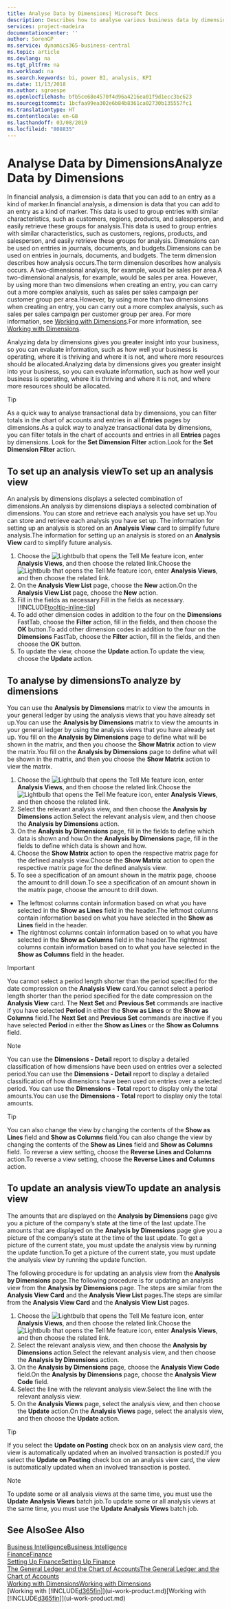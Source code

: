 ```yaml
---
title: Analyse Data by Dimensions| Microsoft Docs
description: Describes how to analyse various business data by dimensions.
services: project-madeira
documentationcenter: ''
author: SorenGP
ms.service: dynamics365-business-central
ms.topic: article
ms.devlang: na
ms.tgt_pltfrm: na
ms.workload: na
ms.search.keywords: bi, power BI, analysis, KPI
ms.date: 11/13/2018
ms.author: sgroespe
ms.openlocfilehash: bfb5ce68e4570f4d96a4216ea01f9d1ecc3bc623
ms.sourcegitcommit: 1bcfaa99ea302e6b84b8361ca02730b135557fc1
ms.translationtype: HT
ms.contentlocale: en-GB
ms.lasthandoff: 03/08/2019
ms.locfileid: "808835"
---
```

#  <a name="analyze-data-by-dimensions"></a><span data-ttu-id="127d5-103">Analyse Data by Dimensions</span><span class="sxs-lookup"><span data-stu-id="127d5-103">Analyze Data by Dimensions</span></span>
<span data-ttu-id="127d5-104">In financial analysis, a dimension is data that you can add to an entry as a kind of marker.</span><span class="sxs-lookup"><span data-stu-id="127d5-104">In financial analysis, a dimension is data that you can add to an entry as a kind of marker.</span></span> <span data-ttu-id="127d5-105">This data is used to group entries with similar characteristics, such as customers, regions, products, and salesperson, and easily retrieve these groups for analysis.</span><span class="sxs-lookup"><span data-stu-id="127d5-105">This data is used to group entries with similar characteristics, such as customers, regions, products, and salesperson, and easily retrieve these groups for analysis.</span></span> <span data-ttu-id="127d5-106">Dimensions can be used on entries in journals, documents, and budgets.</span><span class="sxs-lookup"><span data-stu-id="127d5-106">Dimensions can be used on entries in journals, documents, and budgets.</span></span> <span data-ttu-id="127d5-107">The term dimension describes how analysis occurs.</span><span class="sxs-lookup"><span data-stu-id="127d5-107">The term dimension describes how analysis occurs.</span></span> <span data-ttu-id="127d5-108">A two-dimensional analysis, for example, would be sales per area.</span><span class="sxs-lookup"><span data-stu-id="127d5-108">A two-dimensional analysis, for example, would be sales per area.</span></span> <span data-ttu-id="127d5-109">However, by using more than two dimensions when creating an entry, you can carry out a more complex analysis, such as sales per sales campaign per customer group per area.</span><span class="sxs-lookup"><span data-stu-id="127d5-109">However, by using more than two dimensions when creating an entry, you can carry out a more complex analysis, such as sales per sales campaign per customer group per area.</span></span> <span data-ttu-id="127d5-110">For more information, see [Working with Dimensions](finance-dimensions.md).</span><span class="sxs-lookup"><span data-stu-id="127d5-110">For more information, see [Working with Dimensions](finance-dimensions.md).</span></span>

<span data-ttu-id="127d5-111">Analyzing data by dimensions gives you greater insight into your business, so you can evaluate information, such as how well your business is operating, where it is thriving and where it is not, and where more resources should be allocated.</span><span class="sxs-lookup"><span data-stu-id="127d5-111">Analyzing data by dimensions gives you greater insight into your business, so you can evaluate information, such as how well your business is operating, where it is thriving and where it is not, and where more resources should be allocated.</span></span>

> [!TIP]
> <span data-ttu-id="127d5-112">As a quick way to analyse transactional data by dimensions, you can filter totals in the chart of accounts and entries in all **Entries** pages by dimensions.</span><span class="sxs-lookup"><span data-stu-id="127d5-112">As a quick way to analyze transactional data by dimensions, you can filter totals in the chart of accounts and entries in all **Entries** pages by dimensions.</span></span> <span data-ttu-id="127d5-113">Look for the **Set Dimension Filter** action.</span><span class="sxs-lookup"><span data-stu-id="127d5-113">Look for the **Set Dimension Filter** action.</span></span>

## <a name="to-set-up-an-analysis-view"></a><span data-ttu-id="127d5-114">To set up an analysis view</span><span class="sxs-lookup"><span data-stu-id="127d5-114">To set up an analysis view</span></span>  
<span data-ttu-id="127d5-115">An analysis by dimensions displays a selected combination of dimensions.</span><span class="sxs-lookup"><span data-stu-id="127d5-115">An analysis by dimensions displays a selected combination of dimensions.</span></span> <span data-ttu-id="127d5-116">You can store and retrieve each analysis you have set up.</span><span class="sxs-lookup"><span data-stu-id="127d5-116">You can store and retrieve each analysis you have set up.</span></span> <span data-ttu-id="127d5-117">The information for setting up an analysis is stored on an **Analysis View** card to simplify future analysis.</span><span class="sxs-lookup"><span data-stu-id="127d5-117">The information for setting up an analysis is stored on an **Analysis View** card to simplify future analysis.</span></span>  

1. <span data-ttu-id="127d5-118">Choose the ![Lightbulb that opens the Tell Me feature](media/ui-search/search_small.png "Tell me what you want to do") icon, enter **Analysis Views**, and then choose the related link.</span><span class="sxs-lookup"><span data-stu-id="127d5-118">Choose the ![Lightbulb that opens the Tell Me feature](media/ui-search/search_small.png "Tell me what you want to do") icon, enter **Analysis Views**, and then choose the related link.</span></span>  
2. <span data-ttu-id="127d5-119">On the **Analysis View List** page, choose the **New** action.</span><span class="sxs-lookup"><span data-stu-id="127d5-119">On the **Analysis View List** page, choose the **New** action.</span></span>
3. <span data-ttu-id="127d5-120">Fill in the fields as necessary.</span><span class="sxs-lookup"><span data-stu-id="127d5-120">Fill in the fields as necessary.</span></span> [!INCLUDE[tooltip-inline-tip](includes/tooltip-inline-tip_md.md)]
4. <span data-ttu-id="127d5-121">To add other dimension codes in addition to the four on the **Dimensions** FastTab, choose the **Filter** action, fill in the fields, and then choose the **OK** button.</span><span class="sxs-lookup"><span data-stu-id="127d5-121">To add other dimension codes in addition to the four on the **Dimensions** FastTab, choose the **Filter** action, fill in the fields, and then choose the **OK** button.</span></span>  
5. <span data-ttu-id="127d5-122">To update the view, choose the **Update** action.</span><span class="sxs-lookup"><span data-stu-id="127d5-122">To update the view, choose the **Update** action.</span></span>

## <a name="to-analyze-by-dimensions"></a><span data-ttu-id="127d5-123">To analyse by dimensions</span><span class="sxs-lookup"><span data-stu-id="127d5-123">To analyze by dimensions</span></span>
<span data-ttu-id="127d5-124">You can use the **Analysis by Dimensions** matrix to view the amounts in your general ledger by using the analysis views that you have already set up.</span><span class="sxs-lookup"><span data-stu-id="127d5-124">You can use the **Analysis by Dimensions** matrix to view the amounts in your general ledger by using the analysis views that you have already set up.</span></span> <span data-ttu-id="127d5-125">You fill on the **Analysis by Dimensions** page to define what will be shown in the matrix, and then you choose the **Show Matrix** action to view the matrix.</span><span class="sxs-lookup"><span data-stu-id="127d5-125">You fill on the **Analysis by Dimensions** page to define what will be shown in the matrix, and then you choose the **Show Matrix** action to view the matrix.</span></span>  

1. <span data-ttu-id="127d5-126">Choose the ![Lightbulb that opens the Tell Me feature](media/ui-search/search_small.png "Tell me what you want to do") icon, enter **Analysis Views**, and then choose the related link.</span><span class="sxs-lookup"><span data-stu-id="127d5-126">Choose the ![Lightbulb that opens the Tell Me feature](media/ui-search/search_small.png "Tell me what you want to do") icon, enter **Analysis Views**, and then choose the related link.</span></span>  
2. <span data-ttu-id="127d5-127">Select the relevant analysis view,  and then choose the **Analysis by Dimensions** action.</span><span class="sxs-lookup"><span data-stu-id="127d5-127">Select the relevant analysis view,  and then choose the **Analysis by Dimensions** action.</span></span>
3. <span data-ttu-id="127d5-128">On the **Analysis by Dimensions** page, fill in the fields to define which data is shown and how.</span><span class="sxs-lookup"><span data-stu-id="127d5-128">On the **Analysis by Dimensions** page, fill in the fields to define which data is shown and how.</span></span>
4. <span data-ttu-id="127d5-129">Choose the **Show Matrix** action to open the respective matrix page for the defined analysis view.</span><span class="sxs-lookup"><span data-stu-id="127d5-129">Choose the **Show Matrix** action to open the respective matrix page for the defined analysis view.</span></span>
5. <span data-ttu-id="127d5-130">To see a specification of an amount shown in the matrix page, choose the amount to drill down.</span><span class="sxs-lookup"><span data-stu-id="127d5-130">To see a specification of an amount shown in the matrix page, choose the amount to drill down.</span></span>  

- <span data-ttu-id="127d5-131">The leftmost columns contain information based on what you have selected in the **Show as Lines** field in the header.</span><span class="sxs-lookup"><span data-stu-id="127d5-131">The leftmost columns contain information based on what you have selected in the **Show as Lines** field in the header.</span></span>  
- <span data-ttu-id="127d5-132">The rightmost columns contain information based on to what you have selected in the **Show as Columns** field in the header.</span><span class="sxs-lookup"><span data-stu-id="127d5-132">The rightmost columns contain information based on to what you have selected in the **Show as Columns** field in the header.</span></span>

> [!IMPORTANT]  
>   <span data-ttu-id="127d5-133">You cannot select a period length shorter than the period specified for the date compression on the **Analysis View** card.</span><span class="sxs-lookup"><span data-stu-id="127d5-133">You cannot select a period length shorter than the period specified for the date compression on the **Analysis View** card.</span></span> <span data-ttu-id="127d5-134">The **Next Set** and **Previous Set** commands are inactive if you have selected **Period** in either the **Show as Lines** or the **Show as Columns** field.</span><span class="sxs-lookup"><span data-stu-id="127d5-134">The **Next Set** and **Previous Set** commands are inactive if you have selected **Period** in either the **Show as Lines** or the **Show as Columns** field.</span></span>  

> [!NOTE]  
>   <span data-ttu-id="127d5-135">You can use the **Dimensions - Detail** report to display a detailed classification of how dimensions have been used on entries over a selected period.</span><span class="sxs-lookup"><span data-stu-id="127d5-135">You can use the **Dimensions - Detail** report to display a detailed classification of how dimensions have been used on entries over a selected period.</span></span> <span data-ttu-id="127d5-136">You can use the **Dimensions - Total** report to display only the total amounts.</span><span class="sxs-lookup"><span data-stu-id="127d5-136">You can use the **Dimensions - Total** report to display only the total amounts.</span></span>  

> [!TIP]  
>   <span data-ttu-id="127d5-137">You can also change the view by changing the contents of the **Show as Lines** field and **Show as Columns** field.</span><span class="sxs-lookup"><span data-stu-id="127d5-137">You can also change the view by changing the contents of the **Show as Lines** field and **Show as Columns** field.</span></span> <span data-ttu-id="127d5-138">To reverse a view setting, choose the **Reverse Lines and Columns** action.</span><span class="sxs-lookup"><span data-stu-id="127d5-138">To reverse a view setting, choose the **Reverse Lines and Columns** action.</span></span>

## <a name="to-update-an-analysis-view"></a><span data-ttu-id="127d5-139">To update an analysis view</span><span class="sxs-lookup"><span data-stu-id="127d5-139">To update an analysis view</span></span>  
<span data-ttu-id="127d5-140">The amounts that are displayed on the **Analysis by Dimensions** page give you a picture of the company’s state at the time of the last update.</span><span class="sxs-lookup"><span data-stu-id="127d5-140">The amounts that are displayed on the **Analysis by Dimensions** page give you a picture of the company’s state at the time of the last update.</span></span> <span data-ttu-id="127d5-141">To get a picture of the current state, you must update the analysis view by running the update function.</span><span class="sxs-lookup"><span data-stu-id="127d5-141">To get a picture of the current state, you must update the analysis view by running the update function.</span></span>

<span data-ttu-id="127d5-142">The following procedure is for updating an analysis view from the **Analysis by Dimensions** page.</span><span class="sxs-lookup"><span data-stu-id="127d5-142">The following procedure is for updating an analysis view from the **Analysis by Dimensions** page.</span></span> <span data-ttu-id="127d5-143">The steps are similar from the **Analysis View Card** and the **Analysis View List** pages.</span><span class="sxs-lookup"><span data-stu-id="127d5-143">The steps are similar from the **Analysis View Card** and the **Analysis View List** pages.</span></span>  

1. <span data-ttu-id="127d5-144">Choose the ![Lightbulb that opens the Tell Me feature](media/ui-search/search_small.png "Tell me what you want to do") icon, enter **Analysis Views**, and then choose the related link.</span><span class="sxs-lookup"><span data-stu-id="127d5-144">Choose the ![Lightbulb that opens the Tell Me feature](media/ui-search/search_small.png "Tell me what you want to do") icon, enter **Analysis Views**, and then choose the related link.</span></span>
2. <span data-ttu-id="127d5-145">Select the relevant analysis view,  and then choose the **Analysis by Dimensions** action.</span><span class="sxs-lookup"><span data-stu-id="127d5-145">Select the relevant analysis view,  and then choose the **Analysis by Dimensions** action.</span></span>
2. <span data-ttu-id="127d5-146">On the **Analysis by Dimensions** page, choose the **Analysis View Code** field.</span><span class="sxs-lookup"><span data-stu-id="127d5-146">On the **Analysis by Dimensions** page, choose the **Analysis View Code** field.</span></span>  
3. <span data-ttu-id="127d5-147">Select the line with the relevant analysis view.</span><span class="sxs-lookup"><span data-stu-id="127d5-147">Select the line with the relevant analysis view.</span></span>  
4. <span data-ttu-id="127d5-148">On the **Analysis Views** page, select the analysis view, and then choose the **Update** action.</span><span class="sxs-lookup"><span data-stu-id="127d5-148">On the **Analysis Views** page, select the analysis view, and then choose the **Update** action.</span></span>  

> [!TIP]  
>   <span data-ttu-id="127d5-149">If you select the **Update on Posting** check box on an analysis view card, the view is automatically updated when an involved transaction is posted.</span><span class="sxs-lookup"><span data-stu-id="127d5-149">If you select the **Update on Posting** check box on an analysis view card, the view is automatically updated when an involved transaction is posted.</span></span>

> [!NOTE]  
>   <span data-ttu-id="127d5-150">To update some or all analysis views at the same time, you must use the **Update Analysis Views** batch job.</span><span class="sxs-lookup"><span data-stu-id="127d5-150">To update some or all analysis views at the same time, you must use the **Update Analysis Views** batch job.</span></span>  

## <a name="see-also"></a><span data-ttu-id="127d5-151">See Also</span><span class="sxs-lookup"><span data-stu-id="127d5-151">See Also</span></span>
[<span data-ttu-id="127d5-152">Business Intelligence</span><span class="sxs-lookup"><span data-stu-id="127d5-152">Business Intelligence</span></span>](bi.md)  
[<span data-ttu-id="127d5-153">Finance</span><span class="sxs-lookup"><span data-stu-id="127d5-153">Finance</span></span>](finance.md)  
[<span data-ttu-id="127d5-154">Setting Up Finance</span><span class="sxs-lookup"><span data-stu-id="127d5-154">Setting Up Finance</span></span>](finance-setup-finance.md)  
[<span data-ttu-id="127d5-155">The General Ledger and the Chart of Accounts</span><span class="sxs-lookup"><span data-stu-id="127d5-155">The General Ledger and the Chart of Accounts</span></span>](finance-general-ledger.md)  
[<span data-ttu-id="127d5-156">Working with Dimensions</span><span class="sxs-lookup"><span data-stu-id="127d5-156">Working with Dimensions</span></span>](finance-dimensions.md)  
<span data-ttu-id="127d5-157">[Working with [!INCLUDE[d365fin](includes/d365fin_md.md)]](ui-work-product.md)</span><span class="sxs-lookup"><span data-stu-id="127d5-157">[Working with [!INCLUDE[d365fin](includes/d365fin_md.md)]](ui-work-product.md)</span></span>  
